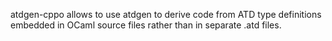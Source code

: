 atdgen-cppo allows to use atdgen to derive code from ATD type 
definitions embedded in OCaml source files rather than in separate .atd 
files.

